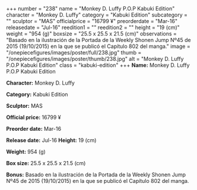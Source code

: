 +++
number = "238"
name = "Monkey D. Luffy P.O.P Kabuki Edition"
character = "Monkey D. Luffy"
category = "Kabuki Edition"
subcategory = ""
sculptor = "MAS"
officialprice = "16799 ¥"
preorderdate = "Mar-16"
releasedate = "Jul-16"
reedition1 = ""
reedition2 = ""
height = "19 (cm)"
weight = "954 (g)"
boxsize = "25.5 x 25.5 x 21.5 (cm)"
observations = "Basado en la ilustración de la Portada de la Weekly Shonen Jump Nº45 de 2015 (19/10/2015) en la que se publicó el Capítulo 802 del manga."
image = "/onepiecefigures/images/poster/full/238.jpg"
thumb = "/onepiecefigures/images/poster/thumb/238.jpg"
alt = "Monkey D. Luffy P.O.P Kabuki Edition"
class = "kabuki-edition"
+++
**Name:** Monkey D. Luffy P.O.P Kabuki Edition

**Character:** Monkey D. Luffy

**Category:** Kabuki Edition 

**Sculptor:** MAS

**Official price:** 16799 ¥

**Preorder date:** Mar-16

**Release date:** Jul-16
**Height:** 19 (cm)

**Weight:** 954 (g)

**Box size:** 25.5 x 25.5 x 21.5 (cm)

**Bonus:** Basado en la ilustración de la Portada de la Weekly Shonen Jump Nº45 de 2015 (19/10/2015) en la que se publicó el Capítulo 802 del manga.
